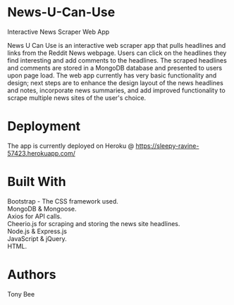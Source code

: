 # News-U-Can-Use
Interactive News Scraper Web App <br/>

News U Can Use is an interactive web scraper app that pulls headlines and links from the Reddit News webpage. Users can click on the headlines they find interesting and add comments to the headlines. The scraped headlines and comments are stored in a MongoDB database and presented to users upon page load. The web app currently has very basic functionality and design; next steps are to enhance the design layout of the news headlines and notes, incorporate news summaries, and add improved functionality to scrape multiple news sites of the user's choice.

# Deployment
The app is currently deployed on Heroku @ https://sleepy-ravine-57423.herokuapp.com/

# Built With
Bootstrap - The CSS framework used. <br/>
MongoDB & Mongoose. <br/>
Axios for API calls. <br/>
Cheerio.js for scraping and storing the news site headlines. <br/>
Node.js & Express.js <br/>
JavaScript & jQuery. <br/>
HTML.

# Authors
Tony Bee